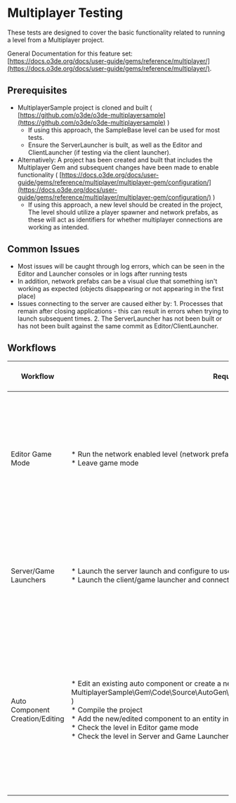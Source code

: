 # Multiplayer Testing

These tests are designed to cover the basic functionality related to running a level from a Multiplayer project.

General Documentation for this feature set: [https://docs.o3de.org/docs/user-guide/gems/reference/multiplayer/](https://docs.o3de.org/docs/user-guide/gems/reference/multiplayer/).

## Prerequisites

*   MultiplayerSample project is cloned and built ( [https://github.com/o3de/o3de-multiplayersample](https://github.com/o3de/o3de-multiplayersample) )
    * If using this approach, the SampleBase level can be used for most tests.
    * Ensure the ServerLauncher is built, as well as the Editor and ClientLauncher (if testing via the client launcher).
*   Alternatively: A project has been created and built that includes the Multiplayer Gem and subsequent changes have been made to enable functionality ( [https://docs.o3de.org/docs/user-guide/gems/reference/multiplayer/multiplayer-gem/configuration/](https://docs.o3de.org/docs/user-guide/gems/reference/multiplayer/multiplayer-gem/configuration/) )
    *   If using this approach, a new level should be created in the project, The level should utilize a player spawner and network prefabs, as these will act as identifiers for whether multiplayer connections are working as intended.

## Common Issues

*   Most issues will be caught through log errors, which can be seen in the Editor and Launcher consoles or in logs after running tests
*   In addition, network prefabs can be a visual clue that something isn't working as expected (objects disappearing or not appearing in the first place)
* Issues connecting to the server are caused either by:
       1. Processes that remain after closing applications - this can result in errors when trying to launch subsequent times.
       2. The ServerLauncher has not been built or has not been built against the same commit as Editor/ClientLauncher.

## Workflows

| Workflow                        | Requests                                                                                                                                                                                                                                                                                                                                                    | What To Watch Out For                                                                                                                                                                   |
|---------------------------------|-------------------------------------------------------------------------------------------------------------------------------------------------------------------------------------------------------------------------------------------------------------------------------------------------------------------------------------------------------------|-----------------------------------------------------------------------------------------------------------------------------------------------------------------------------------------|
| Editor Game Mode                | *   Run the network enabled level (network prefabs, spawners, etc.) in game mode in Editor<br>*   Leave game mode                                                                                                                                                                                                                                           | *   Network player prefabs are never spawned<br>*   Error logs in Editor Console<br>*   Connection drops<br>*   Server process doesn't shut down                                        |
| Server/Game Launchers           | *   Launch the server launch and configure to use the network enabled level<br>*   Launch the client/game launcher and connect to the server                                                                                                                                                                                                                | *   Network player prefabs are never spawned<br>*   Error logs in either console (~)<br>*   Connection drops                                                                            |
| Auto Component Creation/Editing | *   Edit an existing auto component or create a new one (existing example: MultiplayerSample\\Gem\\Code\\Source\\AutoGen\\NetworkHealthComponent.AutoComponent.xml )<br>*   Compile the project<br>*   Add the new/edited component to an entity in the level<br>*   Check the level in Editor game mode<br>*   Check the level in Server and Game Launcher | *   Compile errors that don't seem to result from user error<br>*   Component doesn't display in Component List in Editor<br>*   Error logs in Editor, Server or Game Launcher consoles |
